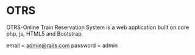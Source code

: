 # OTRS
OTRS-Online Train Reservation System is a web application bullt on core php, js, HTML5 and Bootstrap

email = admin@rails.com
password = admin


